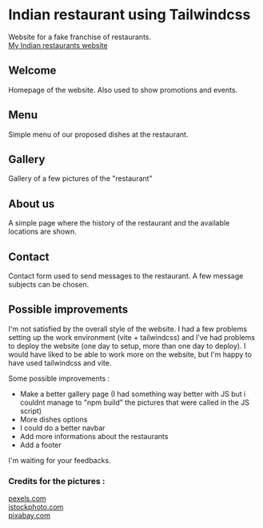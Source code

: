 # Indian restaurant using Tailwindcss
Website for a fake franchise of restaurants.<br>
[My Indian restaurants website](https://A3lequenne.github.io/restaurant-css-framework)
## Welcome
Homepage of the website. Also used to show promotions and events.
## Menu
Simple menu of our proposed dishes at the restaurant. <br>
## Gallery
Gallery of a few pictures of the "restaurant" <br>
## About us
A simple page where the history of the restaurant and the available locations are shown.
## Contact
Contact form used to send messages to the restaurant. A few message subjects can be chosen.
## Possible improvements
I'm not satisfied by the overall style of the website. I had a few problems setting up the work environment (vite + tailwindcss) and I've had problems to deploy the website (one day to setup, more than one day to deploy). I would have liked to be able to work more on the website, but I'm happy to have used tailwindcss and vite.

Some possible improvements :
- Make a better gallery page (I had something way better with JS but i couldnt manage to "npm build" the pictures that were called in the JS script)
- More dishes options
- I could do a better navbar
- Add more informations about the restaurants
- Add a footer

I'm waiting for your feedbacks.

### Credits for the pictures :
[pexels.com](pexels.com) <br>
[istockphoto.com](istockphoto.com) <br>
[pixabay.com](pixabay.com) <br>